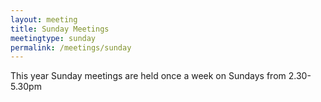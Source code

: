 ```yaml
---
layout: meeting
title: Sunday Meetings
meetingtype: sunday
permalink: /meetings/sunday
---
```


This year Sunday meetings are held once a week on Sundays from 2.30-5.30pm
